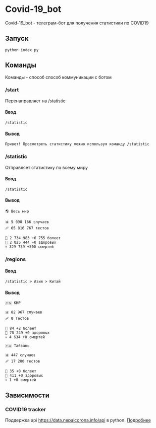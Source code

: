 # Covid-19_bot
Covid-19_bot - телеграм-бот для получения статистики по COVID19
## Запуск
```
python index.py
```
## Команды
Команды - способ способ коммуникации с ботом
### /start
Перенаправляет на /statistic
#### Ввод
```
/statistic
```
#### Вывод
```
Привет! Просмотреть статистику можно используя команду /statistic
```
### /statistic
Отправляет статистику по всему миру
#### Ввод
```
/statistic
```
#### Вывод
```
🌎 Весь мир

📊 5 090 166 случаев
🩹 65 816 767 тестов

🤒 2 734 983 +6 755 болеет
💊 2 025 444 +0 здоровых
💀 329 739 +500 смертей
```
### /regions
#### Ввод
```
/statistic > Азия > Китай
```
#### Вывод
```
🇨🇳 КНР

📊 82 967 случаев
🩹 0 тестов

🤒 84 +2 болеет
💊 78 249 +0 здоровых
💀 4 634 +0 смертей
```
```
🇹🇼 Тайвань

📊 447 случаев
🩹 17 200 тестов

🤒 35 +0 болеет
💊 411 +0 здоровых
💀 1 +0 смертей
```
## Зависимости
### COVID19 tracker
Поддержка api https://data.nepalcorona.info/api в python. [Подробнее](https://github.com/jDan735/covid19-tracker)
